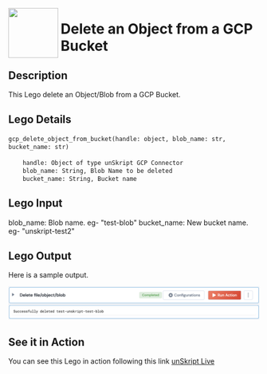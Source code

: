 [<img align="left" src="https://unskript.com/assets/favicon.png" width="100" height="100" style="padding-right: 5px">](https://unskript.com/assets/favicon.png) 
<h1>Delete an Object from a GCP Bucket</h1>

## Description
This Lego delete an Object/Blob from a GCP Bucket.

## Lego Details

    gcp_delete_object_from_bucket(handle: object, blob_name: str, bucket_name: str)

        handle: Object of type unSkript GCP Connector
        blob_name: String, Blob Name to be deleted
        bucket_name: String, Bucket name

## Lego Input
blob_name: Blob name. eg- "test-blob"
bucket_name: New bucket name. eg- "unskript-test2"

## Lego Output
Here is a sample output.

<img src="./1.png">

## See it in Action

You can see this Lego in action following this link [unSkript Live](https://us.app.unskript.io)